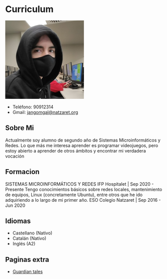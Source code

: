 # Curriculum
![imagen](jan.jpg)
- Teléfono: 90912314
- Gmail: jangomgal@natzaret.org


## Sobre Mi
Actualmente soy alumno de segundo año de Sistemas Microinformáticos y
Redes. Lo que más me interesa aprender es programar videojuegos, pero
estoy abierto a aprender de otros ámbitos y encontrar mi verdadera vocación

## Formacion
SISTEMAS MICROINFORMÁTICOS Y REDES
IFP Hospitalet | Sep 2020 - Presente
Tengo conocimientos básicos sobre redes locales, mantenimiento de
equipos, Linux (concretamente Ubuntu), entre otros que he ido
adquiriendo a lo largo de mi primer año.
ESO
Colegio Natzaret | Sep 2016 - Jun 2020

## Idiomas
- Castellano (Nativo)
- Catalán (Nativo)
- Inglés (A2)

## Paginas extra
- <a href="Home.html"> Guardian tales</a>
